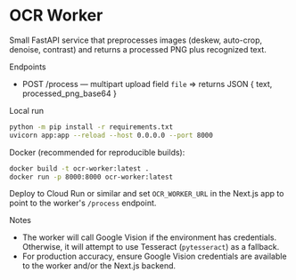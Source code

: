 # OCR Worker

Small FastAPI service that preprocesses images (deskew, auto-crop, denoise, contrast) and returns a processed PNG plus recognized text.

Endpoints
- POST /process — multipart upload field `file` => returns JSON { text, processed_png_base64 }

Local run

```bash
python -m pip install -r requirements.txt
uvicorn app:app --reload --host 0.0.0.0 --port 8000
```

Docker (recommended for reproducible builds):

```bash
docker build -t ocr-worker:latest .
docker run -p 8000:8000 ocr-worker:latest
```

Deploy to Cloud Run or similar and set `OCR_WORKER_URL` in the Next.js app to point to the worker's `/process` endpoint.

Notes
- The worker will call Google Vision if the environment has credentials. Otherwise, it will attempt to use Tesseract (`pytesseract`) as a fallback.
- For production accuracy, ensure Google Vision credentials are available to the worker and/or the Next.js backend.
